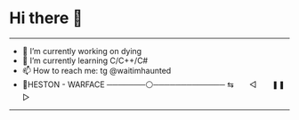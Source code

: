 # Hi there 👋
---
- 🔭 I’m currently working on dying
- 🌱 I’m currently learning C/C++/C#
- 📫 How to reach me: tg @waitimhaunted
- 🤙HESTON - WARFACE ───────⚪️───────────── ⇆　　◁　　❚❚　　▷
---
